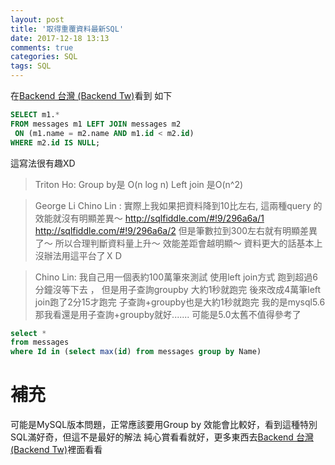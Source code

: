 ```yaml
---
layout: post
title: '取得重覆資料最新SQL'
date: 2017-12-18 13:13
comments: true
categories: SQL
tags: SQL
---
```

在[Backend 台灣 (Backend Tw)](https://www.facebook.com/groups/616369245163622/permalink/1222070147926859/)看到
如下
```sql
SELECT m1.*
FROM messages m1 LEFT JOIN messages m2
 ON (m1.name = m2.name AND m1.id < m2.id)
WHERE m2.id IS NULL;
```
這寫法很有趣XD

> Triton Ho:
Group by是 O(n log n)
Left join 是O(n^2)

>George Li Chino Lin :
實際上我如果把資料降到10比左右, 這兩種query 的效能就沒有明顯差異～
http://sqlfiddle.com/#!9/296a6a/1
http://sqlfiddle.com/#!9/296a6a/2
但是筆數拉到300左右就有明顯差異了～
所以合理判斷資料量上升～ 效能差距會越明顯～
資料更大的話基本上沒辦法用這平台了ＸＤ

>Chino Lin:
我自己用一個表約100萬筆來測試
使用left join方式 跑到超過6分鐘沒等下去 ，
但是用子查詢groupby 大約1秒就跑完
後來改成4萬筆left join跑了2分15才跑完
子查詢+groupby也是大約1秒就跑完
我的是mysql5.6
那我看還是用子查詢+groupby就好.......
可能是5.0太舊不值得參考了

```sql
select *
from messages
where Id in (select max(id) from messages group by Name)
```

# 補充
可能是MySQL版本問題，正常應該要用Group by 效能會比較好，看到這種特別SQL滿好奇，但這不是最好的解法
純心賞看看就好，更多東西去[Backend 台灣 (Backend Tw)](https://www.facebook.com/groups/616369245163622/permalink/1222070147926859/)裡面看看
